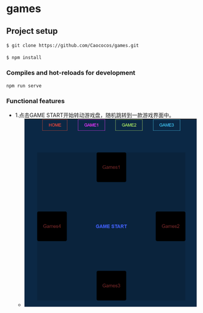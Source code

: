 # games

## Project setup
```
$ git clone https://github.com/Caococos/games.git

$ npm install
```

### Compiles and hot-reloads for development
```
npm run serve
```

### Functional features
* 1.点击GAME START开始转动游戏盘，随机跳转到一款游戏界面中。
  * ![image-20210325203344478](image-20210325203344478.png)

